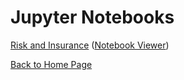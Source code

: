 # Jupyter Notebooks

[Risk and Insurance](Risk.ipynb)
([Notebook Viewer](https://nbviewer.jupyter.org/github/drbjselby/Health-Econ/blob/master/Risk.ipynb))

[Back to Home Page](https://drbjselby.github.io)
